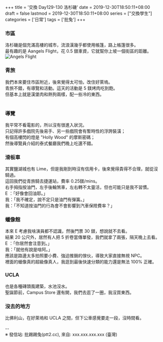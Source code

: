 +++
title = '交換 Day129-130 洛杉磯'
date = 2019-12-30T18:50:11+08:00
draft = false
lastmod = 2019-12-30T18:50:11+08:00
series = ["交換學生"]
categories = ['日常']
tags = ['批兔']
+++
### 市區 
洛杉磯是個充滿高樓的城市，流浪漢幾乎都使用帳篷，路上帳篷很多。<br>
最有趣的是 Aangels Flight，花 0.5 鎂車資，它就幫你上坡一個街區的距離。<br>
![Angels Flight](/photos/angels-flight.jpg)
### 青旅 
我們本來要住市區附近，後來覺得太可怕，改住好萊塢。<br>
青旅不錯，有導覽和活動。這天的活動是 5 鎂烤肉吃到飽。<br>
但基本上就是漢堡肉和熱狗兩樣，配一些冷的東西。<br>
<br>
### 導覽 
我平常不看電影的，所以沒有很進入狀況。<br>
只記得許多戲院先後易手、另一些戲院會有暫時性的浮誇裝潢；<br>
有個高樓閃的燈是 "Holly Wood" 的摩斯密碼；<br>
然後導覽員介紹的泰式餐廳我們晚上吃還不錯。<br>

### 滑板車 
其實鹽湖城也有 Lime，但是我剛到時沒有信用卡，後來覺得貴得不合理，就從沒騎過。<br>
這回我們從青旅騎去捷運站，費率 0.25鎂/mins。<br>
右手拇指按油門，左手後輪煞車，左右轉不太靈活，但也可能只是我不習慣。<br>
E ：「好像會回油耶。」<br>
我：「我不確定，說不定只是油門有彈簧。」<br>
我：「不知道按油門的行為會不會影響到汽車保險費率？」<br>

### 蠟像館 
本來 E 考慮我啥演員都不認識，然後門票 30 鎂，想說就不去看。<br>
結果 20 公尺外，居然有人把 5 折卷當傳單發，我們就拿了兩張，隔天晚上去看。<br>
E ：「你居然會注意到。」<br>
我：「就他有說是啥阿。」<br>
應該是路邊太多拍照要小費、強迫推銷的傢伙，導致大家直接無視 NPC。<br>
裡面的蠟像真的超級像真人，我逛到最後快速分類的能力還是無法 100% 正確。<br>

### UCLA 
也是各種磚頭風建築，水池沒水。<br>
聖誕節前，Campus Store 還有開，我們去逛了一圈，我沒買東西。<br>

### 沒去的地方 
比佛利山，在好萊塢和 UCLA 之間，但下公車感覺要走一段，沒時間看。<br>
<br>
--<br>
※ 發信站: 批踢踢兔(ptt2.cc), 來自: xxx.xxx.xxx.xxx (臺灣)<br>
